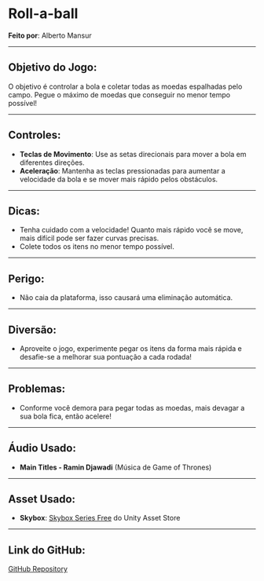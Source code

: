 # Roll-a-ball

**Feito por**: Alberto Mansur

---

## Objetivo do Jogo:

O objetivo é controlar a bola e coletar todas as moedas espalhadas pelo campo. Pegue o máximo de moedas que conseguir no menor tempo possível!

---

## Controles:

- **Teclas de Movimento**: Use as setas direcionais para mover a bola em diferentes direções.
- **Aceleração**: Mantenha as teclas pressionadas para aumentar a velocidade da bola e se mover mais rápido pelos obstáculos.

---

## Dicas:

- Tenha cuidado com a velocidade! Quanto mais rápido você se move, mais difícil pode ser fazer curvas precisas.
- Colete todos os itens no menor tempo possível.

---

## Perigo:

- Não caia da plataforma, isso causará uma eliminação automática.

---

## Diversão:

- Aproveite o jogo, experimente pegar os itens da forma mais rápida e desafie-se a melhorar sua pontuação a cada rodada!

---

## Problemas:

- Conforme você demora para pegar todas as moedas, mais devagar a sua bola fica, então acelere!

---

## Áudio Usado:

- **Main Titles - Ramin Djawadi** (Música de Game of Thrones)

---

## Asset Usado:

- **Skybox**: [Skybox Series Free](https://assetstore.unity.com/packages/2d/textures-materials/sky/skybox-series-free-103633?srsltid=AfmBOoq-UgPp4XorEjFA-QyF360JChJ9GCq_FhCBXMmNh4Brfyeh4PLp) do Unity Asset Store

---

## Link do GitHub:

[GitHub Repository](https://github.com/betomansur/Jogos_Roll_a_ball)
